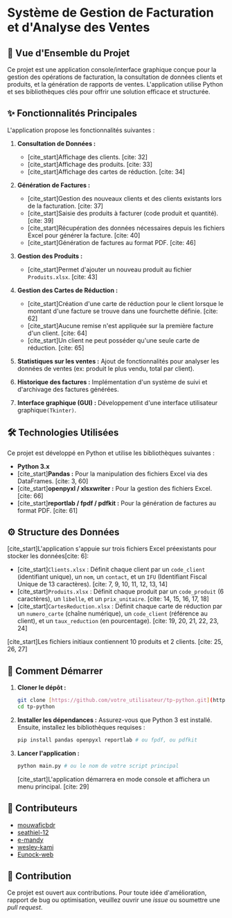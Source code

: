 # Système de Gestion de Facturation et d'Analyse des Ventes

## 🚀 Vue d'Ensemble du Projet

Ce projet est une application console/interface graphique conçue pour la gestion des opérations de facturation, la consultation de données clients et produits, et la génération de rapports de ventes. L'application utilise Python et ses bibliothèques clés pour offrir une solution efficace et structurée.

## ✨ Fonctionnalités Principales

L'application propose les fonctionnalités suivantes :

1.  **Consultation de Données :**
    * [cite_start]Affichage des clients. [cite: 32]
    * [cite_start]Affichage des produits. [cite: 33]
    * [cite_start]Affichage des cartes de réduction. [cite: 34]

2.  **Génération de Factures :**
    * [cite_start]Gestion des nouveaux clients et des clients existants lors de la facturation. [cite: 37]
    * [cite_start]Saisie des produits à facturer (code produit et quantité). [cite: 39]
    * [cite_start]Récupération des données nécessaires depuis les fichiers Excel pour générer la facture. [cite: 40]
    * [cite_start]Génération de factures au format PDF. [cite: 46]

3.  **Gestion des Produits :**
    * [cite_start]Permet d'ajouter un nouveau produit au fichier `Produits.xlsx`. [cite: 43]

4.  **Gestion des Cartes de Réduction :**
    * [cite_start]Création d'une carte de réduction pour le client lorsque le montant d'une facture se trouve dans une fourchette définie. [cite: 62]
    * [cite_start]Aucune remise n'est appliquée sur la première facture d'un client. [cite: 64]
    * [cite_start]Un client ne peut posséder qu'une seule carte de réduction. [cite: 65]
  
5. **Statistiques sur les ventes :** Ajout de fonctionnalités pour analyser les données de ventes (ex: produit le plus vendu, total par client).
   
6. **Historique des factures :** Implémentation d'un système de suivi et d'archivage des factures générées.
   
7. **Interface graphique (GUI) :** Développement d'une interface utilisateur graphique`(Tkinter)`. 

## 🛠 Technologies Utilisées

Ce projet est développé en Python et utilise les bibliothèques suivantes :

* **Python 3.x**
* [cite_start]**Pandas :** Pour la manipulation des fichiers Excel via des DataFrames. [cite: 3, 60]
* [cite_start]**openpyxl / xlsxwriter :** Pour la gestion des fichiers Excel. [cite: 66]
* [cite_start]**reportlab / fpdf / pdfkit :** Pour la génération de factures au format PDF. [cite: 61]

## ⚙️ Structure des Données

[cite_start]L'application s'appuie sur trois fichiers Excel préexistants pour stocker les données[cite: 6]:

* [cite_start]`Clients.xlsx` : Définit chaque client par un `code_client` (identifiant unique), un `nom`, un `contact`, et un `IFU` (Identifiant Fiscal Unique de 13 caractères). [cite: 7, 9, 10, 11, 12, 13, 14]
* [cite_start]`Produits.xlsx` : Définit chaque produit par un `code_produit` (6 caractères), un `libelle`, et un `prix_unitaire`. [cite: 14, 15, 16, 17, 18]
* [cite_start]`CartesReduction.xlsx` : Définit chaque carte de réduction par un `numero_carte` (chaîne numérique), un `code_client` (référence au client), et un `taux_reduction` (en pourcentage). [cite: 19, 20, 21, 22, 23, 24]

[cite_start]Les fichiers initiaux contiennent 10 produits et 2 clients. [cite: 25, 26, 27]

## 🚀 Comment Démarrer

1.  **Cloner le dépôt :**
    ```bash
    git clone [https://github.com/votre_utilisateur/tp-python.git](https://github.com/votre_utilisateur/tp-python.git)
    cd tp-python
    ```
2.  **Installer les dépendances :**
    Assurez-vous que Python 3 est installé. Ensuite, installez les bibliothèques requises :
    ```bash
    pip install pandas openpyxl reportlab # ou fpdf, ou pdfkit
    ```
3.  **Lancer l'application :**
    ```bash
    python main.py # ou le nom de votre script principal
    ```
    [cite_start]L'application démarrera en mode console et affichera un menu principal. [cite: 29]


## 👥 Contributeurs

* [mouwaficbdr](https://github.com/mouwaficbdr)
* [seathiel-12](https://github.com/seathiel-12)
* [e-mandy](https://github.com/e-mandy)
* [wesley-kami](https://github.com/wesley-kami)
* [Eunock-web](https://github.com/Eunock-web)

## 🤝 Contribution

Ce projet est ouvert aux contributions. Pour toute idée d'amélioration, rapport de bug ou optimisation, veuillez ouvrir une *issue* ou soumettre une *pull request*.
